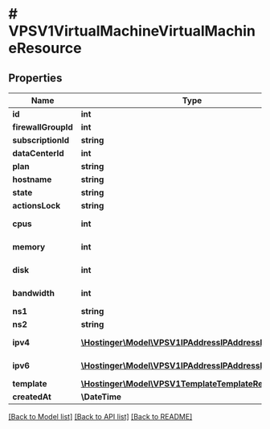 # # VPSV1VirtualMachineVirtualMachineResource

## Properties

Name | Type | Description | Notes
------------ | ------------- | ------------- | -------------
**id** | **int** | Virtual machine ID |
**firewallGroupId** | **int** | Active firewall ID, &#x60;null&#x60; if disabled |
**subscriptionId** | **string** | Subscription ID |
**dataCenterId** | **int** | Data center ID |
**plan** | **string** | VPS plan name |
**hostname** | **string** |  |
**state** | **string** |  |
**actionsLock** | **string** |  |
**cpus** | **int** | CPUs count assigned to virtual machine |
**memory** | **int** | Memory available to virtual machine (in megabytes) |
**disk** | **int** | Virtual machine disk size (in megabytes) |
**bandwidth** | **int** | Monthly internet traffic available to virtual machine (in megabytes) |
**ns1** | **string** | Primary DNS resolver |
**ns2** | **string** | Secondary DNS resolver |
**ipv4** | [**\Hostinger\Model\VPSV1IPAddressIPAddressResource[]**](VPSV1IPAddressIPAddressResource.md) | Array of [&#x60;VPS.V1.IPAddress.IPAddressResource&#x60;](#model/vpsv1ipaddressipaddressresource) |
**ipv6** | [**\Hostinger\Model\VPSV1IPAddressIPAddressResource[]**](VPSV1IPAddressIPAddressResource.md) | Array of [&#x60;VPS.V1.IPAddress.IPAddressResource&#x60;](#model/vpsv1ipaddressipaddressresource) |
**template** | [**\Hostinger\Model\VPSV1TemplateTemplateResource**](VPSV1TemplateTemplateResource.md) |  |
**createdAt** | **\DateTime** |  |

[[Back to Model list]](../../README.md#models) [[Back to API list]](../../README.md#endpoints) [[Back to README]](../../README.md)
